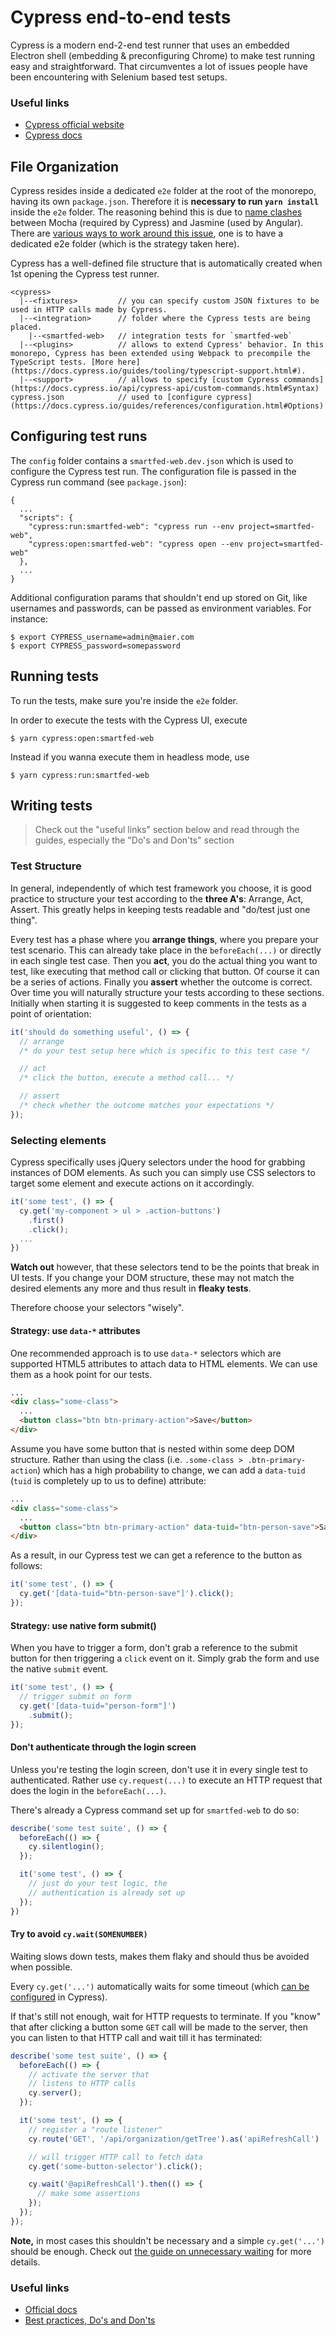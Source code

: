 # Cypress end-to-end tests

Cypress is a modern end-2-end test runner that uses an embedded Electron shell (embedding & preconfiguring Chrome) to make test running easy and straightforward. That circumventes a lot of issues people have been encountering with Selenium based test setups.

### Useful links

* [Cypress official website](https://cypress.io/)
* [Cypress docs](https://docs.cypress.io/guides/overview/why-cypress.html)

## File Organization

Cypress resides inside a dedicated `e2e` folder at the root of the monorepo, having its own `package.json`. Therefore it is **necessary to run `yarn install`** inside the `e2e` folder. The reasoning behind this is due to [name clashes](https://twitter.com/juristr/status/1022378988537298945) between Mocha (required by Cypress) and Jasmine (used by Angular). There are [various ways to work around this issue](https://github.com/basarat/typescript-book/blob/master/docs/testing/cypress.md), one is to have a dedicated e2e folder (which is the strategy taken here).

Cypress has a well-defined file structure that is automatically created when 1st opening the Cypress test runner.

```
<cypress>
  |--<fixtures>         // you can specify custom JSON fixtures to be used in HTTP calls made by Cypress.
  |--<integration>      // folder where the Cypress tests are being placed.
    |--<smartfed-web>   // integration tests for `smartfed-web`
  |--<plugins>          // allows to extend Cypress' behavior. In this monorepo, Cypress has been extended using Webpack to precompile the TypeScript tests. [More here](https://docs.cypress.io/guides/tooling/typescript-support.html#).
  |--<support>          // allows to specify [custom Cypress commands](https://docs.cypress.io/api/cypress-api/custom-commands.html#Syntax)
cypress.json            // used to [configure cypress](https://docs.cypress.io/guides/references/configuration.html#Options)
```

## Configuring test runs

The `config` folder contains a `smartfed-web.dev.json` which is used to configure the Cypress test run. The configuration file is passed in the Cypress run command (see `package.json`):

```
{
  ...
  "scripts": {
    "cypress:run:smartfed-web": "cypress run --env project=smartfed-web",
    "cypress:open:smartfed-web": "cypress open --env project=smartfed-web"
  },
  ...
}
```

Additional configuration params that shouldn't end up stored on Git, like usernames and passwords, can be passed as environment variables. For instance:

```
$ export CYPRESS_username=admin@maier.com
$ export CYPRESS_password=somepassword
```

## Running tests

To run the tests, make sure you're inside the `e2e` folder.

In order to execute the tests with the Cypress UI, execute

```
$ yarn cypress:open:smartfed-web
```

Instead if you wanna execute them in headless mode, use

```
$ yarn cypress:run:smartfed-web
```

## Writing tests

> Check out the "useful links" section below and read through the guides, especially the "Do's and Don'ts" section

### Test Structure

In general, independently of which test framework you choose, it is good practice to structure your test according to the **three A's**: Arrange, Act, Assert. This greatly helps in keeping tests readable and "do/test just one thing".

Every test has a phase where you **arrange things**, where you prepare your test scenario. This can already take place in the `beforeEach(...)` or directly in each single test case. Then you **act**, you do the actual thing you want to test, like executing that method call or clicking that button. Of course it can be a series of actions. Finally you **assert** whether the outcome is correct. Over time you will naturally structure your tests according to these sections. Initially when starting it is suggested to keep comments in the tests as a point of orientation:

```javascript
it('should do something useful', () => {
  // arrange
  /* do your test setup here which is specific to this test case */

  // act
  /* click the button, execute a method call... */

  // assert
  /* check whether the outcome matches your expectations */
});
```

### Selecting elements

Cypress specifically uses jQuery selectors under the hood for grabbing instances of DOM elements. As such you can simply use CSS selectors to target some element and execute actions on it accordingly.

```javascript
it('some test', () => {
  cy.get('my-component > ul > .action-buttons')
    .first()
    .click();
  ...
})
```

**Watch out** however, that these selectors tend to be the points that break in UI tests. If you change your DOM structure, these may not match the desired elements any more and thus result in **fleaky tests**.

Therefore choose your selectors "wisely".

#### Strategy: use `data-*` attributes

One recommended approach is to use `data-*` selectors which are supported HTML5 attributes to attach data to HTML elements. We can use them as a hook point for our tests.

```html
...
<div class="some-class">
  ...
  <button class="btn btn-primary-action">Save</button>
</div>
```

Assume you have some button that is nested within some deep DOM structure. Rather than using the class (i.e. `.some-class > .btn-primary-action`) which has a high probability to change, we can add a `data-tuid` (`tuid` is completely up to us to define) attribute:

```html
...
<div class="some-class">
  ...
  <button class="btn btn-primary-action" data-tuid="btn-person-save">Save</button>
</div>
```

As a result, in our Cypress test we can get a reference to the button as follows:

```javascript
it('some test', () => {
  cy.get('[data-tuid="btn-person-save"]').click();
});
```

#### Strategy: use native form submit()

When you have to trigger a form, don't grab a reference to the submit button for then triggering a `click` event on it. Simply grab the form and use the native `submit` event.

```javascript
it('some test', () => {
  // trigger submit on form
  cy.get('[data-tuid="person-form"]')
    .submit();
});
```

#### Don't authenticate through the login screen

Unless you're testing the login screen, don't use it in every single test to authenticated. Rather use `cy.request(...)` to execute an HTTP request that does the login in the `beforeEach(...)`.

There's already a Cypress command set up for `smartfed-web` to do so:

```javascript
describe('some test suite', () => {
  beforeEach(() => {
    cy.silentlogin();
  });

  it('some test', () => {
    // just do your test logic, the
    // authentication is already set up
  });
})
```

#### Try to avoid `cy.wait(SOMENUMBER)`

Waiting slows down tests, makes them flaky and should thus be avoided when possible.

Every `cy.get('...')` automatically waits for some timeout (which [can be configured](https://docs.cypress.io/guides/references/configuration.html#Timeouts) in Cypress).

If that's still not enough, wait for HTTP requests to terminate. If you "know" that after clicking a button some `GET` call will be made to the server, then you can listen to that HTTP call and wait till it has terminated:

```javascript
describe('some test suite', () => {
  beforeEach(() => {
    // activate the server that
    // listens to HTTP calls
    cy.server();
  });

  it('some test', () => {
    // register a "route listener"
    cy.route('GET', '/api/organization/getTree').as('apiRefreshCall')

    // will trigger HTTP call to fetch data
    cy.get('some-button-selector').click();

    cy.wait('@apiRefreshCall').then(() => {
      // make some assertions
    });
  });
});
```

**Note,** in most cases this shouldn't be necessary and a simple `cy.get('...')` should be enough. Check out [the guide on unnecessary waiting](https://docs.cypress.io/guides/references/best-practices.html#Unnecessary-Waiting) for more details.

### Useful links

- [Official docs](https://docs.cypress.io/guides/getting-started/writing-your-first-test.html)
- [Best practices, Do's and Don'ts](https://docs.cypress.io/guides/references/best-practices.html)
